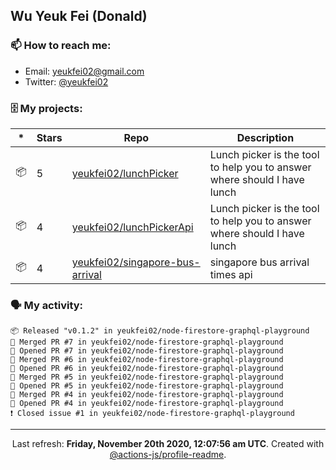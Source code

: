 ## Wu Yeuk Fei (Donald)

### 📫 How to reach me:

- Email: [yeukfei02@gmail.com](yeukfei02@gmail.com)
- Twitter: [@yeukfei02](https://twitter.com/yeukfei02)

### 🗄 My projects:

|*|Stars|Repo|Description|
|---|---|---|---|
| 📦 | 5 | [yeukfei02/lunchPicker](https://github.com/yeukfei02/lunchPicker) | Lunch picker is the tool to help you to answer where should I have lunch |
| 📦 | 4 | [yeukfei02/lunchPickerApi](https://github.com/yeukfei02/lunchPickerApi) | Lunch picker is the tool to help you to answer where should I have lunch |
| 📦 | 4 | [yeukfei02/singapore-bus-arrival](https://github.com/yeukfei02/singapore-bus-arrival) | singapore bus arrival times api |

### 🗣 My activity:

```
📦 Released "v0.1.2" in yeukfei02/node-firestore-graphql-playground
🎉 Merged PR #7 in yeukfei02/node-firestore-graphql-playground
💪 Opened PR #7 in yeukfei02/node-firestore-graphql-playground
🎉 Merged PR #6 in yeukfei02/node-firestore-graphql-playground
💪 Opened PR #6 in yeukfei02/node-firestore-graphql-playground
🎉 Merged PR #5 in yeukfei02/node-firestore-graphql-playground
💪 Opened PR #5 in yeukfei02/node-firestore-graphql-playground
🎉 Merged PR #4 in yeukfei02/node-firestore-graphql-playground
💪 Opened PR #4 in yeukfei02/node-firestore-graphql-playground
❗️ Closed issue #1 in yeukfei02/node-firestore-graphql-playground
```

<!-- <img src="https://github-readme-stats.vercel.app/api?username=yeukfei02&show_icons=true&count_private=true&theme=radical" />

<img src="https://github-readme-stats.vercel.app/api/top-langs/?username=yeukfei02&theme=radical" /> -->

---

<p align="center">Last refresh: <b>Friday, November 20th 2020, 12:07:56 am UTC</b>. Created with <a href=https://github.com/marketplace/actions/profile-readme>@actions-js/profile-readme</a>.</p>
